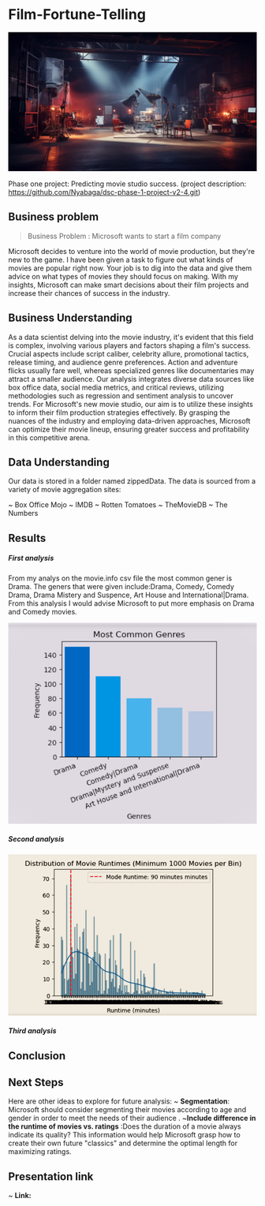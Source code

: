 # Film-Fortune-Telling

![movie studio](images/Studio%20image.jpeg)


Phase one project: Predicting movie studio success. (project description: https://github.com/Nyabaga/dsc-phase-1-project-v2-4.git)

## Business problem

 > Business Problem : Microsoft wants to start a film company
 
 Microsoft decides to venture into the world of movie production, but they're new to the game. I have been given a task  to figure out what kinds of movies are popular right now. Your job is to dig into the data and give them advice on what types of movies they should focus on making. With my insights, Microsoft can make smart decisions about their film projects and increase their chances of success in the industry.
 
 ## Business Understanding
 As a data scientist delving into the movie industry, it's evident that this field is complex, involving various players and factors shaping a film's success. Crucial aspects include script caliber, celebrity allure, promotional tactics, release timing, and audience genre preferences. Action and adventure flicks usually fare well, whereas specialized genres like documentaries may attract a smaller audience. Our analysis integrates diverse data sources like box office data, social media metrics, and critical reviews, utilizing methodologies such as regression and sentiment analysis to uncover trends. For Microsoft's new movie studio, our aim is to utilize these insights to inform their film production strategies effectively. By grasping the nuances of the industry and employing data-driven approaches, Microsoft can optimize their movie lineup, ensuring greater success and profitability in this competitive arena.
 
 ## Data Understanding
 Our data is stored in a folder named zippedData. The data is sourced from a variety of movie aggregation sites:

~ Box Office Mojo
~ IMDB
~ Rotten Tomatoes
~ TheMovieDB
~ The Numbers

## Results
##### First analysis
From my analys on the movie.info csv file the most common gener is Drama. The geners that were given include:Drama, Comedy, Comedy Drama, Drama Mistery and Suspence, Art House and International|Drama. From this analysis I would advise Microsoft to put more emphasis on Drama and Comedy movies.

![most popular gener](images/Most%20popular%20genre%20.png)
##### Second analysis
![Runtime distribution](images/Runtime%20distribution.png)
##### Third analysis



## Conclusion


## Next Steps
Here are other ideas to explore for future analysis:
~ **Segmentation**: Microsoft should consider segmenting their movies according to age and gender in order to meet the needs of their audience .
~**Include difference in the runtime of movies vs. ratings** :Does the duration of a movie always indicate its quality? This information would help Microsoft grasp how to create their own future "classics" and determine the optimal length for maximizing ratings.
## Presentation link
 ~ **Link:**
